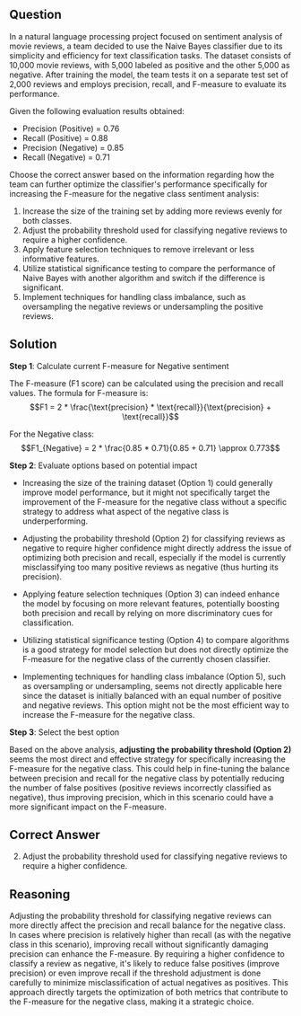 ## Question
In a natural language processing project focused on sentiment analysis of movie reviews, a team decided to use the Naive Bayes classifier due to its simplicity and efficiency for text classification tasks. The dataset consists of 10,000 movie reviews, with 5,000 labeled as positive and the other 5,000 as negative. After training the model, the team tests it on a separate test set of 2,000 reviews and employs precision, recall, and F-measure to evaluate its performance.

Given the following evaluation results obtained:

- Precision (Positive) = 0.76
- Recall (Positive) = 0.88
- Precision (Negative) = 0.85
- Recall (Negative) = 0.71

Choose the correct answer based on the information regarding how the team can further optimize the classifier's performance specifically for increasing the F-measure for the negative class sentiment analysis:

1. Increase the size of the training set by adding more reviews evenly for both classes.
2. Adjust the probability threshold used for classifying negative reviews to require a higher confidence.
3. Apply feature selection techniques to remove irrelevant or less informative features.
4. Utilize statistical significance testing to compare the performance of Naive Bayes with another algorithm and switch if the difference is significant.
5. Implement techniques for handling class imbalance, such as oversampling the negative reviews or undersampling the positive reviews.

## Solution

**Step 1**: Calculate current F-measure for Negative sentiment

The F-measure (F1 score) can be calculated using the precision and recall values. The formula for F-measure is:
$$F1 = 2 * \frac{\text{precision} * \text{recall}}{\text{precision} + \text{recall}}$$

For the Negative class:
$$F1_{Negative} = 2 * \frac{0.85 * 0.71}{0.85 + 0.71} \approx 0.773$$

**Step 2**: Evaluate options based on potential impact

- Increasing the size of the training dataset (Option 1) could generally improve model performance, but it might not specifically target the improvement of the F-measure for the negative class without a specific strategy to address what aspect of the negative class is underperforming.
  
- Adjusting the probability threshold (Option 2) for classifying reviews as negative to require higher confidence might directly address the issue of optimizing both precision and recall, especially if the model is currently misclassifying too many positive reviews as negative (thus hurting its precision).
  
- Applying feature selection techniques (Option 3) can indeed enhance the model by focusing on more relevant features, potentially boosting both precision and recall by relying on more discriminatory cues for classification.
  
- Utilizing statistical significance testing (Option 4) to compare algorithms is a good strategy for model selection but does not directly optimize the F-measure for the negative class of the currently chosen classifier.
  
- Implementing techniques for handling class imbalance (Option 5), such as oversampling or undersampling, seems not directly applicable here since the dataset is initially balanced with an equal number of positive and negative reviews. This option might not be the most efficient way to increase the F-measure for the negative class.

**Step 3**: Select the best option

Based on the above analysis, **adjusting the probability threshold (Option 2)** seems the most direct and effective strategy for specifically increasing the F-measure for the negative class. This could help in fine-tuning the balance between precision and recall for the negative class by potentially reducing the number of false positives (positive reviews incorrectly classified as negative), thus improving precision, which in this scenario could have a more significant impact on the F-measure.

## Correct Answer

2. Adjust the probability threshold used for classifying negative reviews to require a higher confidence.

## Reasoning

Adjusting the probability threshold for classifying negative reviews can more directly affect the precision and recall balance for the negative class. In cases where precision is relatively higher than recall (as with the negative class in this scenario), improving recall without significantly damaging precision can enhance the F-measure. By requiring a higher confidence to classify a review as negative, it's likely to reduce false positives (improve precision) or even improve recall if the threshold adjustment is done carefully to minimize misclassification of actual negatives as positives. This approach directly targets the optimization of both metrics that contribute to the F-measure for the negative class, making it a strategic choice.